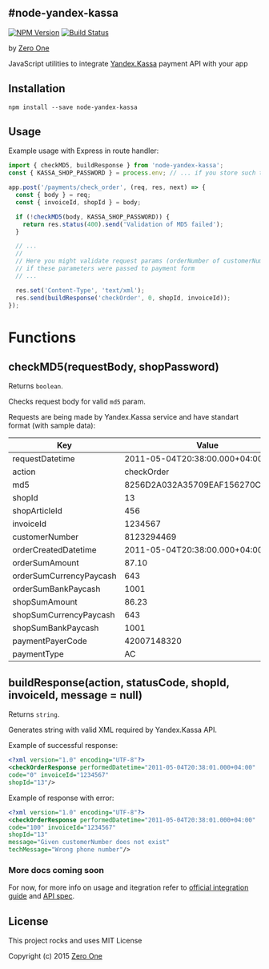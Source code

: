 #node-yandex-kassa
---
[![NPM Version](https://img.shields.io/npm/v/node-yandex-kassa.svg?style=flat)](https://www.npmjs.com/package/node-yandex-kassa)
[![Build Status](https://img.shields.io/travis/ZeroOneStudio/node-yandex-kassa/master.svg?style=flat)](https://travis-ci.org/ZeroOneStudio/node-yandex-kassa)

by [Zero One](http://www.zeroone.st)

JavaScript utilities to integrate [Yandex.Kassa](https://kassa.yandex.ru/) payment API with your app

## Installation

```
npm install --save node-yandex-kassa
```

## Usage

Example usage with Express in route handler:

```javascript
import { checkMD5, buildResponse } from 'node-yandex-kassa';
const { KASSA_SHOP_PASSWORD } = process.env; // ... if you store such things there

app.post('/payments/check_order', (req, res, next) => {
  const { body } = req;
  const { invoiceId, shopId } = body;

  if (!checkMD5(body, KASSA_SHOP_PASSWORD)) {
  	return res.status(400).send('Validation of MD5 failed');
  }

  // ...
  //
  // Here you might validate request params (orderNumber of customerNumber, for example)
  // if these parameters were passed to payment form
  // ...

  res.set('Content-Type', 'text/xml');
  res.send(buildResponse('checkOrder', 0, shopId, invoiceId));
});

```

# Functions

## checkMD5(requestBody, shopPassword)

Returns `boolean`.

Checks request body for valid `md5` param.

Requests are being made by Yandex.Kassa service and have standart format (with sample data):

| Key  | Value |
------ | ----- |
| requestDatetime | 2011-05-04T20:38:00.000+04:00 |
| action |	checkOrder|
| md5 |	8256D2A032A35709EAF156270C9EFE2E |
| shopId | 13 |
| shopArticleId | 456 |
| invoiceId | 1234567 |
| customerNumber | 8123294469 |
| orderCreatedDatetime | 2011-05-04T20:38:00.000+04:00 |
| orderSumAmount | 87.10 |
| orderSumCurrencyPaycash | 643 |
| orderSumBankPaycash | 1001 |
| shopSumAmount | 86.23 |
| shopSumCurrencyPaycash | 643 |
| shopSumBankPaycash | 1001 |
| paymentPayerCode | 42007148320 |
| paymentType | AC |


## buildResponse(action, statusCode, shopId, invoiceId, message = null)

Returns `string`.

Generates string with valid XML required by Yandex.Kassa API.

Example of successful response:

```xml
<?xml version="1.0" encoding="UTF-8"?>
<checkOrderResponse performedDatetime="2011-05-04T20:38:01.000+04:00"
code="0" invoiceId="1234567"
shopId="13"/>
```

Example of response with error:

```xml
<?xml version="1.0" encoding="UTF-8"?>
<checkOrderResponse performedDatetime="2011-05-04T20:38:01.000+04:00"
code="100" invoiceId="1234567"
shopId="13"
message="Given customerNumber does not exist"
techMessage="Wrong phone number"/>
```

### More docs coming soon

For now, for more info on usage and itegration refer to [official integration guide](https://money.yandex.ru/doc.xml?id=527069) and [API spec](https://money.yandex.ru/doc.xml?id=527069).

## License

This project rocks and uses MIT License

Copyright (c) 2015 [Zero One](http://www.zeroone.st)
